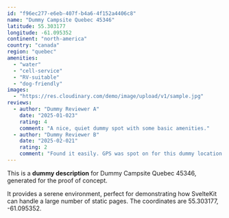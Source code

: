 ```yaml
---
id: "f96ec277-e6eb-407f-b4a6-4f152a4406c8"
name: "Dummy Campsite Quebec 45346"
latitude: 55.303177
longitude: -61.095352
continent: "north-america"
country: "canada"
region: "quebec"
amenities:
  - "water"
  - "cell-service"
  - "RV-suitable"
  - "dog-friendly"
images:
  - "https://res.cloudinary.com/demo/image/upload/v1/sample.jpg"
reviews:
  - author: "Dummy Reviewer A"
    date: "2025-01-023"
    rating: 4
    comment: "A nice, quiet dummy spot with some basic amenities."
  - author: "Dummy Reviewer B"
    date: "2025-02-021"
    rating: 2
    comment: "Found it easily. GPS was spot on for this dummy location."
---
```


This is a **dummy description** for Dummy Campsite Quebec 45346, generated for the proof of concept.

It provides a serene environment, perfect for demonstrating how SvelteKit can handle a large number of static pages. The coordinates are 55.303177, -61.095352.
